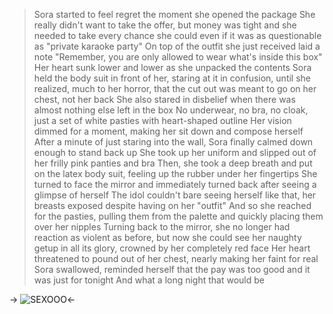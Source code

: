 >Sora started to feel regret the moment she opened the package
>She really didn't want to take the offer, but money was tight and she needed to take every chance she could
>even if it was as questionable as "private karaoke party"
>On top of the outfit she just received laid a note
>"Remember, you are only allowed to wear what's inside this box"
>Her heart sunk lower and lower as she unpacked the contents
>Sora held the body suit in front of her, staring at it in confusion, until she realized, much to her horror, that the cut out was meant to go on her chest, not her back
>She also stared in disbelief when there was almost nothing else left in the box
>No underwear, no bra, no cloak, just a set of white pasties with heart-shaped outline
>Her vision dimmed for a moment, making her sit down and compose herself
>After a minute of just staring into the wall, Sora finally calmed down enough to stand back up
>She took up her uniform and slipped out of her frilly pink panties and bra
>Then, she took a deep breath and put on the latex body suit, feeling up the rubber under her fingertips
>She turned to face the mirror and immediately turned back after seeing a glimpse of herself
>The idol couldn't bare seeing herself like that, her breasts exposed despite having on her "outfit"
>And so she reached for the pasties, pulling them from the palette and quickly placing them over her nipples
>Turning back to the mirror, she no longer had reaction as violent as before, but now she could see her naughty getup in all its glory, crowned by her completely red face
>Her heart threatened to pound out of her chest, nearly making her faint for real
>Sora swallowed, reminded herself that the pay was too good and it was just for tonight
>And what a long night that would be

-> ![SEXOOO](https://i.warosu.org/data/vt/img/0346/00/1664979715019306.png)<-